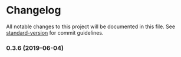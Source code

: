 # Changelog

All notable changes to this project will be documented in this file. See [standard-version](https://github.com/conventional-changelog/standard-version) for commit guidelines.

### 0.3.6 (2019-06-04)
